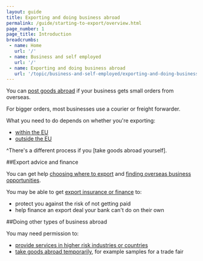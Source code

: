```yaml
---
layout: guide
title: Exporting and doing business abroad
permalink: /guide/starting-to-export/overview.html
page_number: 1
page_title: Introduction
breadcrumbs:
 - name: Home
   url: '/'
 - name: Business and self employed
   url: '/'
 - name: Exporting and doing business abroad
   url: '/topic/business-and-self-employed/exporting-and-doing-business-abroad.html'   
---
```


You can [post goods abroad](/send-goods-abroad) if your business gets small orders from overseas.

For bigger orders, most businesses use a courier or freight forwarder.

What you need to do depends on whether you're exporting:

- [within the EU](/guide/starting-to-export/goods-within-eu.html)
- [outside the EU](/guide/starting-to-export/goods-outside-eu.html)

^There's a different process if you [take goods abroad yourself].

##Export advice and finance

You can get help [choosing where to export](/answer/choosing-export-market-ukti.html) and [finding overseas business opportunities](/start/find-overseas-business-opportunities.html).

You may be able to get [export insurance or finance](/export-insurance-export-finance.html) to:

- protect you against the risk of not getting paid  
- help finance an export deal your bank can't do on their own  

##Doing other types of business abroad

You may need permission to:

- [provide services in higher risk industries or countries](http://govuk-import-export.herokuapp.com/guide/starting-to-export/export-licences.html)
- [take goods abroad temporarily](/guide/take-goods-out-uk-temporarily-for-business/overview.html), for example samples for a trade fair

